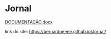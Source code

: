 # Jornal


[DOCUMENTAÇÃO.docx](https://github.com/bernardoeeee/Jornal/files/12748714/DOCUMENTACAO.docx)


link do site: https://bernardoeeee.github.io/Jornal/
